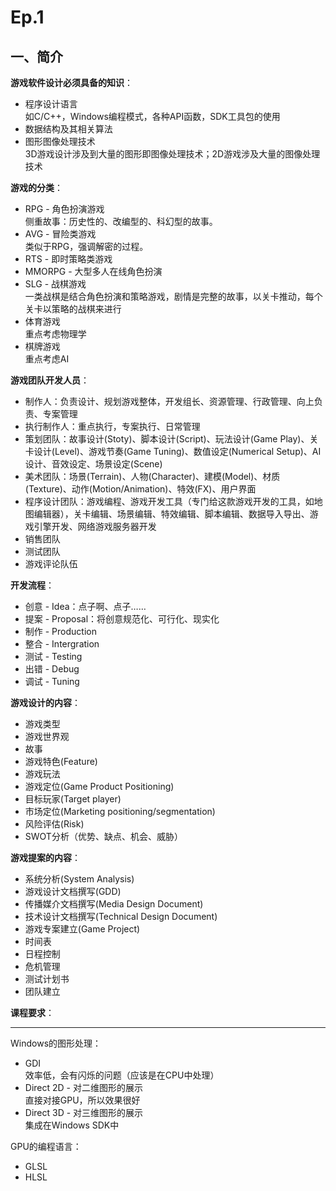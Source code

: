 # Ep.1

## 一、简介

**游戏软件设计必须具备的知识**：

* 程序设计语言  
  如C/C++，Windows编程模式，各种API函数，SDK工具包的使用
* 数据结构及其相关算法
* 图形图像处理技术  
  3D游戏设计涉及到大量的图形即图像处理技术；2D游戏涉及大量的图像处理技术

**游戏的分类**：

* RPG - 角色扮演游戏  
  侧重故事：历史性的、改编型的、科幻型的故事。
* AVG - 冒险类游戏  
  类似于RPG，强调解密的过程。
* RTS - 即时策略类游戏
* MMORPG - 大型多人在线角色扮演
* SLG - 战棋游戏  
  一类战棋是结合角色扮演和策略游戏，剧情是完整的故事，以关卡推动，每个关卡以策略的战棋来进行
* 体育游戏  
  重点考虑物理学
* 棋牌游戏  
  重点考虑AI

**游戏团队开发人员**：

* 制作人：负责设计、规划游戏整体，开发组长、资源管理、行政管理、向上负责、专案管理
* 执行制作人：重点执行，专案执行、日常管理
* 策划团队：故事设计(Stoty)、脚本设计(Script)、玩法设计(Game Play)、关卡设计(Level)、游戏节奏(Game Tuning)、数值设定(Numerical Setup)、AI设计、音效设定、场景设定(Scene)
* 美术团队：场景(Terrain)、人物(Character)、建模(Model)、材质(Texture)、动作(Motion/Animation)、特效(FX)、用户界面
* 程序设计团队：游戏编程、游戏开发工具（专门给这款游戏开发的工具，如地图编辑器），关卡编辑、场景编辑、特效编辑、脚本编辑、数据导入导出、游戏引擎开发、网络游戏服务器开发
* 销售团队
* 测试团队
* 游戏评论队伍

**开发流程**：

* 创意 - Idea：点子啊、点子……
* 提案 - Proposal：将创意规范化、可行化、现实化
* 制作 - Production
* 整合 - Intergration
* 测试 - Testing
* 出错 - Debug
* 调试 - Tuning

**游戏设计的内容**：

* 游戏类型
* 游戏世界观
* 故事
* 游戏特色(Feature)
* 游戏玩法
* 游戏定位(Game Product Positioning)
* 目标玩家(Target player)
* 市场定位(Marketing positioning/segmentation)
* 风险评估(Risk)
* SWOT分析（优势、缺点、机会、威胁）

**游戏提案的内容**：

* 系统分析(System Analysis)
* 游戏设计文档撰写(GDD)
* 传播媒介文档撰写(Media Design Document)
* 技术设计文档撰写(Technical Design Document)
* 游戏专案建立(Game Project)
* 时间表
* 日程控制
* 危机管理
* 测试计划书
* 团队建立

**课程要求**：

---

Windows的图形处理：

* GDI  
  效率低，会有闪烁的问题（应该是在CPU中处理）
* Direct 2D - 对二维图形的展示  
  直接对接GPU，所以效果很好
* Direct 3D - 对三维图形的展示  
  集成在Windows SDK中

GPU的编程语言：

* GLSL
* HLSL